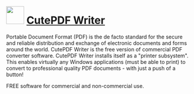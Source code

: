 # <img src="https://cdn.rawgit.com/Thilas/chocolatey-packages/efe20ea2b75a499ebf062adaf96f1ca2ca694135/cutepdf/icon.png" width="48" height="48"/> [CutePDF Writer](https://chocolatey.org/packages/cutepdf)

Portable Document Format (PDF) is the de facto standard for the secure and reliable distribution and exchange of electronic documents and forms around the world.  CutePDF Writer is the free version of commercial PDF converter software. CutePDF Writer installs itself as a "printer subsystem". This enables virtually any Windows applications (must be able to print) to convert to professional quality PDF documents - with just a push of a button!

FREE software for commercial and non-commercial use.
